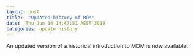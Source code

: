 ```yaml
---
layout: post
title:  "Updated history of MOM"
date:  Thu Jun 14 14:47:51 AEST 2018 
categories: update history
---
```


An updated version of a historical introduction to MOM is now available.
